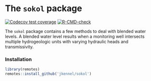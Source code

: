 
# The `sokol` package

<!-- badges: start -->

[![Codecov test
coverage](https://codecov.io/gh/jkennel/sokol/branch/main/graph/badge.svg)](https://codecov.io/gh/jkennel/sokol?branch=main)
[![R-CMD-check](https://github.com/jkennel/sokol/workflows/R-CMD-check/badge.svg)](https://github.com/jkennel/sokol/actions)
<!-- badges: end -->

The `sokol` package contains a few methods to deal with blended water
levels. A blended water level results when a monitoring well intersects
multiple hydrogeologic units with varying hydraulic heads and
transmissivity.

### Installation

``` r
library(remotes)
remotes::install_github('jkennel/sokol')
```
